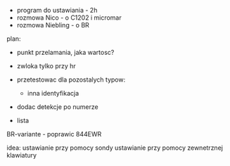 - program do ustawiania - 2h
- rozmowa Nico - o C1202 i micromar
- rozmowa Niebling - o BR


plan:
- punkt przelamania, jaka wartosc?
- zwloka tylko przy hr
- przetestowac dla pozostalych typow:
	- inna identyfikacja

- dodac detekcje po numerze
- lista 

BR-variante - poprawic
844EWR



idea:
ustawianie przy pomocy sondy
ustawianie przy pomocy zewnetrznej klawiatury
